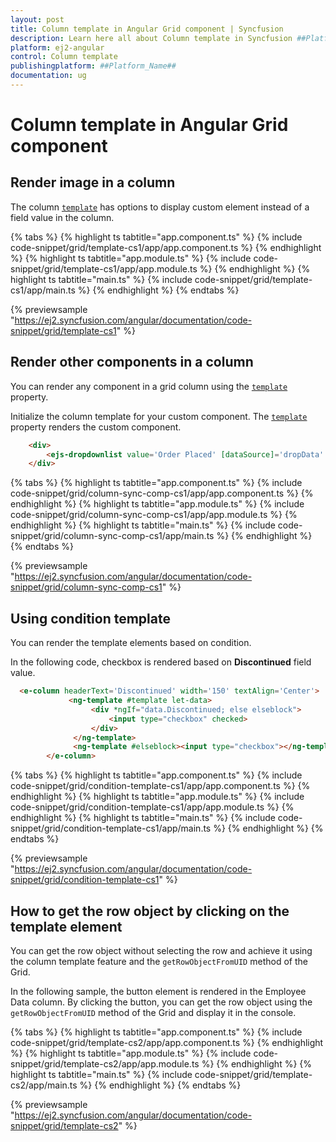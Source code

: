 ```yaml
---
layout: post
title: Column template in Angular Grid component | Syncfusion
description: Learn here all about Column template in Syncfusion ##Platform_Name## Grid component of Syncfusion Essential JS 2 and more.
platform: ej2-angular
control: Column template 
publishingplatform: ##Platform_Name##
documentation: ug
---
```


# Column template in Angular Grid component

## Render image in a column

The column [`template`](https://ej2.syncfusion.com/angular/documentation/api/grid/column/#template) has options to display custom element instead of a field value in the column.

{% tabs %}
{% highlight ts tabtitle="app.component.ts" %}
{% include code-snippet/grid/template-cs1/app/app.component.ts %}
{% endhighlight %}
{% highlight ts tabtitle="app.module.ts" %}
{% include code-snippet/grid/template-cs1/app/app.module.ts %}
{% endhighlight %}
{% highlight ts tabtitle="main.ts" %}
{% include code-snippet/grid/template-cs1/app/main.ts %}
{% endhighlight %}
{% endtabs %}
  
{% previewsample "https://ej2.syncfusion.com/angular/documentation/code-snippet/grid/template-cs1" %}

## Render other components in a column

You can render any component in a grid column using the [`template`](https://ej2.syncfusion.com/angular/documentation/api/grid/column/#template) property.

Initialize the column template for your custom component. The [`template`](https://ej2.syncfusion.com/angular/documentation/api/grid/column/#template) property
renders the custom component.

```html
    <div>
        <ejs-dropdownlist value='Order Placed' [dataSource]='dropData' [popupHeight]='150' [popupWidth]='150' ></ejs-dropdownlist>
    </div>

```

{% tabs %}
{% highlight ts tabtitle="app.component.ts" %}
{% include code-snippet/grid/column-sync-comp-cs1/app/app.component.ts %}
{% endhighlight %}
{% highlight ts tabtitle="app.module.ts" %}
{% include code-snippet/grid/column-sync-comp-cs1/app/app.module.ts %}
{% endhighlight %}
{% highlight ts tabtitle="main.ts" %}
{% include code-snippet/grid/column-sync-comp-cs1/app/main.ts %}
{% endhighlight %}
{% endtabs %}
  
{% previewsample "https://ej2.syncfusion.com/angular/documentation/code-snippet/grid/column-sync-comp-cs1" %}

## Using condition template

You can render the template elements based on condition.

In the following code, checkbox is rendered based on **Discontinued** field value.

```html
  <e-column headerText='Discontinued' width='150' textAlign='Center'>
             <ng-template #template let-data>
                  <div *ngIf="data.Discontinued; else elseblock">
                      <input type="checkbox" checked>
                  </div>
              </ng-template>
              <ng-template #elseblock><input type="checkbox"></ng-template>
        </e-column>
```

{% tabs %}
{% highlight ts tabtitle="app.component.ts" %}
{% include code-snippet/grid/condition-template-cs1/app/app.component.ts %}
{% endhighlight %}
{% highlight ts tabtitle="app.module.ts" %}
{% include code-snippet/grid/condition-template-cs1/app/app.module.ts %}
{% endhighlight %}
{% highlight ts tabtitle="main.ts" %}
{% include code-snippet/grid/condition-template-cs1/app/main.ts %}
{% endhighlight %}
{% endtabs %}
  
{% previewsample "https://ej2.syncfusion.com/angular/documentation/code-snippet/grid/condition-template-cs1" %}

## How to get the row object by clicking on the template element

You can get the row object without selecting the row and achieve it using the column template feature and the `getRowObjectFromUID` method of the Grid.

In the following sample, the button element is rendered in the Employee Data column. By clicking the button, you can get the row object using the `getRowObjectFromUID` method of the Grid and display it in the console.

{% tabs %}
{% highlight ts tabtitle="app.component.ts" %}
{% include code-snippet/grid/template-cs2/app/app.component.ts %}
{% endhighlight %}
{% highlight ts tabtitle="app.module.ts" %}
{% include code-snippet/grid/template-cs2/app/app.module.ts %}
{% endhighlight %}
{% highlight ts tabtitle="main.ts" %}
{% include code-snippet/grid/template-cs2/app/main.ts %}
{% endhighlight %}
{% endtabs %}
  
{% previewsample "https://ej2.syncfusion.com/angular/documentation/code-snippet/grid/template-cs2" %}